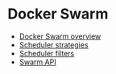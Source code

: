 <!--[metadata]>
+++
title = "Swarm"
description = "Swarm: a Docker-native clustering system"
keywords = ["docker, swarm,  clustering"]
[menu.main]
identifier="workw_swarm"
weight=-75
+++
<![end-metadata]-->


# Docker Swarm

- [Docker Swarm overview](overview.md)
- [Scheduler strategies](scheduler/strategy.md)
- [Scheduler filters](scheduler/filter.md)
- [Swarm API](swarm-api.md)
